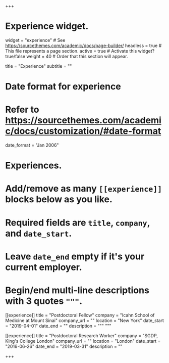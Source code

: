 +++
# Experience widget.
widget = "experience"  # See https://sourcethemes.com/academic/docs/page-builder/
headless = true  # This file represents a page section.
active = true  # Activate this widget? true/false
weight = 40  # Order that this section will appear.

title = "Experience"
subtitle = ""

# Date format for experience
#   Refer to https://sourcethemes.com/academic/docs/customization/#date-format
date_format = "Jan 2006"

# Experiences.
#   Add/remove as many `[[experience]]` blocks below as you like.
#   Required fields are `title`, `company`, and `date_start`.
#   Leave `date_end` empty if it's your current employer.
#   Begin/end multi-line descriptions with 3 quotes `"""`.
[[experience]]
  title = "Postdoctoral Fellow"
  company = "Icahn School of Medicine at Mount Sinai"
  company_url = ""
  location = "New York"
  date_start = "2019-04-01"
  date_end = ""
  description = """
  """

[[experience]]
  title = "Postdoctoral Research Worker"
  company = "SGDP, King's College London"
  company_url = ""
  location = "London"
  date_start = "2016-06-26"
  date_end = "2019-03-31"
  description = ""

+++
